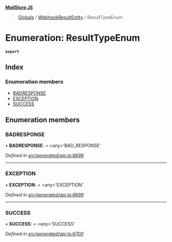 **[MailSlurp JS](../README.md)**

> [Globals](../README.md) / [WebhookResultEntity](../modules/webhookresultentity.md) / ResultTypeEnum

# Enumeration: ResultTypeEnum

**`export`** 

## Index

### Enumeration members

* [BADRESPONSE](webhookresultentity.resulttypeenum.md#badresponse)
* [EXCEPTION](webhookresultentity.resulttypeenum.md#exception)
* [SUCCESS](webhookresultentity.resulttypeenum.md#success)

## Enumeration members

### BADRESPONSE

•  **BADRESPONSE**:  = \<any>'BAD\_RESPONSE'

*Defined in [src/generated/api.ts:6698](https://github.com/mailslurp/mailslurp-client/blob/cce5bf2/src/generated/api.ts#L6698)*

___

### EXCEPTION

•  **EXCEPTION**:  = \<any>'EXCEPTION'

*Defined in [src/generated/api.ts:6699](https://github.com/mailslurp/mailslurp-client/blob/cce5bf2/src/generated/api.ts#L6699)*

___

### SUCCESS

•  **SUCCESS**:  = \<any>'SUCCESS'

*Defined in [src/generated/api.ts:6700](https://github.com/mailslurp/mailslurp-client/blob/cce5bf2/src/generated/api.ts#L6700)*
